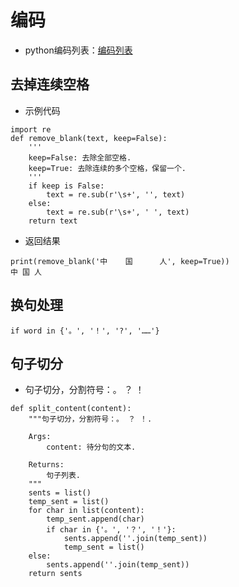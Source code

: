 # 编码

- python编码列表：[编码列表](https://docs.python.org/3/library/codecs.html#standard-encodings)

## 去掉连续空格

- 示例代码

~~~
import re
def remove_blank(text, keep=False):
    '''
    keep=False: 去除全部空格.
    keep=True: 去除连续的多个空格，保留一个.
    '''
    if keep is False:
        text = re.sub(r'\s+', '', text)
    else:
        text = re.sub(r'\s+', ' ', text)
    return text
~~~

- 返回结果

~~~
print(remove_blank('中    国      人', keep=True))
中 国 人
~~~

## 换句处理

~~~
if word in {'。', '！', '?', '……'}
~~~

## 句子切分

- 句子切分，分割符号：。 ？ ！

~~~
def split_content(content):
    """句子切分，分割符号：。 ？ ！.

    Args:
        content: 待分句的文本.

    Returns:
        句子列表.
    """
    sents = list()
    temp_sent = list()
    for char in list(content):
        temp_sent.append(char)
        if char in {'。', '？', '！'}:
            sents.append(''.join(temp_sent))
            temp_sent = list()
    else:
        sents.append(''.join(temp_sent))
    return sents
~~~
